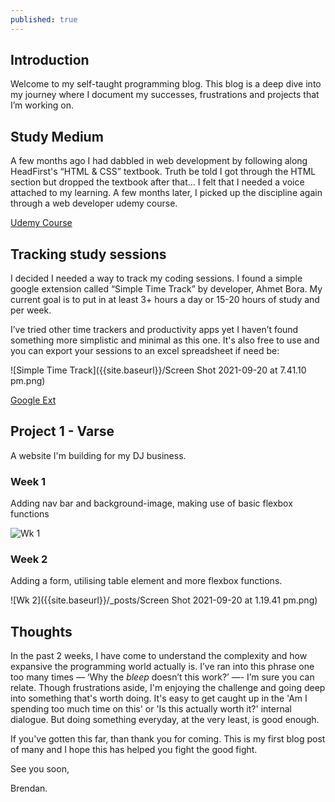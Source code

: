 ```yaml
---
published: true
---
```

## Introduction

Welcome to my self-taught programming blog. This blog is a deep dive into my journey where I document my successes, frustrations and projects that I’m working on.

## Study Medium

A few months ago I had dabbled in web development by following along HeadFirst's “HTML & CSS” textbook. Truth be told I got through the HTML section but dropped the textbook after that... I felt that I needed a voice attached to my learning. A few months later, I picked up the discipline again through a web developer udemy course. 

[Udemy Course](https://www.udemy.com/course/the-web-developer-bootcamp/)

## Tracking study sessions

I decided I needed a way to track my coding sessions. I found a simple google extension called “Simple Time Track” by developer, Ahmet Bora. My current goal is to put in at least 3+ hours a day or 15-20 hours of study and per week. 

I’ve tried other time trackers and productivity apps yet I haven’t found something more simplistic and minimal as this one. It's also free to use and you can export your sessions to an excel spreadsheet if need be: 

![Simple Time Track]({{site.baseurl}}/Screen Shot 2021-09-20 at 7.41.10 pm.png)

[Google Ext](https://chrome.google.com/webstore/detail/simple-time-tracker/ifdmgpcchapjlldljfegfdnojaieacmn?hl=en)

## Project 1 - Varse
A website I'm building for my DJ business.

### Week 1 

Adding nav bar and background-image, making use of basic flexbox functions

![Wk 1]({{site.baseurl}}/screenshot.png)

### Week 2

Adding a form, utilising table element and more flexbox functions. 

![Wk 2]({{site.baseurl}}/_posts/Screen Shot 2021-09-20 at 1.19.41 pm.png)

## Thoughts

In the past 2 weeks, I have come to understand the complexity and how expansive the programming world actually is. I’ve ran into this phrase one too many times — ‘Why the *bleep* doesn’t this work?’ —- I’m sure you can relate. Though frustrations aside, I'm enjoying the challenge and going deep into something that's worth doing. It's easy to get caught up in the 'Am I spending too much time on this' or 'Is this actually worth it?' internal dialogue. But doing something everyday, at the very least, is good enough. 

If you've gotten this far, than thank you for coming. This is my first blog post of many and I hope this has helped you fight the good fight.

See you soon, 

Brendan.
